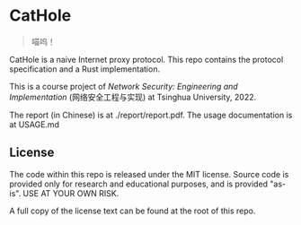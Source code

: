 # CatHole

> 喵呜！

CatHole is a naive Internet proxy protocol. This repo contains the protocol specification and a Rust implementation.

This is a course project of _Network Security: Engineering and Implementation_ (网络安全工程与实现) at Tsinghua University, 2022.

The report (in Chinese) is at ./report/report.pdf. The usage documentation is at USAGE.md

## License

The code within this repo is released under the MIT license. Source code is provided only for research and educational purposes, and is provided "as-is". USE AT YOUR OWN RISK.

A full copy of the license text can be found at the root of this repo.
